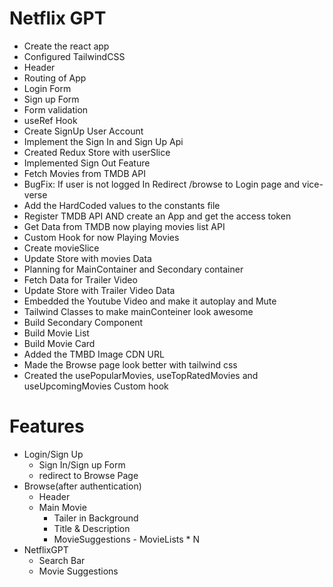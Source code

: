 # Netflix GPT
- Create the react app
- Configured TailwindCSS
- Header
- Routing of App
- Login Form
- Sign up Form
- Form validation
- useRef Hook
- Create SignUp User Account
- Implement the Sign In and Sign Up Api
- Created Redux Store with userSlice
- Implemented Sign Out Feature
- Fetch Movies from TMDB API
- BugFix: If user is not logged In Redirect /browse to Login page and vice-verse
- Add the HardCoded values to the constants file
- Register TMDB API AND create an App and get the access token
- Get Data from TMDB now playing movies list API
- Custom Hook for now Playing Movies
- Create movieSlice
- Update Store with movies Data
- Planning for MainContainer and Secondary container
- Fetch Data for Trailer Video
- Update Store with Trailer Video Data
- Embedded the Youtube Video and make it autoplay and Mute
- Tailwind Classes to make mainConteiner look awesome 
- Build Secondary Component
- Build Movie List
- Build Movie Card
- Added the TMBD Image CDN URL
- Made the Browse page look better with tailwind css
- Created the usePopularMovies, useTopRatedMovies and useUpcomingMovies Custom hook

# Features
- Login/Sign Up
     - Sign In/Sign up Form
     - redirect to Browse Page
- Browse(after authentication)
   - Header
   - Main Movie
     - Tailer in Background
     - Title & Description
     - MovieSuggestions
            - MovieLists * N
- NetflixGPT
    - Search Bar
    - Movie Suggestions